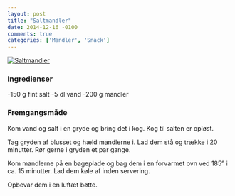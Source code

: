 ```yaml
---
layout: post
title: "Saltmandler"
date: 2014-12-16 -0100
comments: true
categories: ['Mandler', 'Snack']
---
```

[![Saltmandler](https://images1-focus-opensocial.googleusercontent.com/gadgets/proxy?url=https%3A%2F%2Fonedrive.live.com%2Fdownload%3Fresid%3D642D8920DB2784EE!167220&container=focus&resize_w=700&refresh=31536000)](https://onedrive.live.com/redir?resid=642D8920DB2784EE!167220)

### Ingredienser
-150 g fint salt
-5 dl vand
-200 g mandler

### Fremgangsmåde

Kom vand og salt i en gryde og bring det i kog. Kog til salten er opløst.

Tag gryden af blusset og hæld mandlerne i. Lad dem stå og trække i 20 minutter. Rør gerne i gryden et par gange.

Kom mandlerne på en bageplade og bag dem i en forvarmet ovn ved 185&deg; i ca. 15 minutter. Lad dem køle af inden servering.

Opbevar dem i en luftæt bøtte.